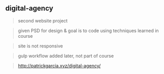 ## digital-agency
> second website project

> given PSD for design & goal is to code using techniques learned in course

> site is not responsive

> gulp workflow added later, not part of course

> http://patrickgarcia.xyz/digital-agency/
